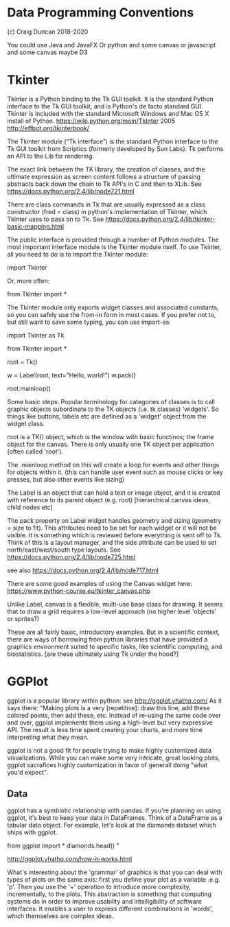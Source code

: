 # Data Programming Conventions
(c) Craig Duncan 2018-2020

You could use Java and JavaFX
Or python and some canvas
or javascript and some canvas
maybe D3

# Tkinter
Tkinter is a Python binding to the Tk GUI toolkit. It is the standard Python interface to the Tk GUI toolkit, and is Python's de facto standard GUI. Tkinter is included with the standard Microsoft Windows and Mac OS X install of Python.
https://wiki.python.org/moin/TkInter
2005 http://effbot.org/tkinterbook/

The Tkinter module (“Tk interface”) is the standard Python interface to the Tk GUI toolkit from Scriptics (formerly developed by Sun Labs).  Tk performs an API to the Lib for rendering.

The exact link between the TK library, the creation of classes, and the ultimate expression as screen content follows a structure of passing abstracts back down the chain to Tk API's in C and then to XLib.  See https://docs.python.org/2.4/lib/node721.html

There are class commands in Tk that are usually expressed as a class constructor (fred = class) in python's implementation of Tkinter, which Tkinter uses to pass on to Tk.  See https://docs.python.org/2.4/lib/tkinter-basic-mapping.html

The public interface is provided through a number of Python modules. The most important interface module is the Tkinter module itself. To use Tkinter, all you need to do is to import the Tkinter module:

import Tkinter

Or, more often:

from Tkinter import *

The Tkinter module only exports widget classes and associated constants, so you can safely use the from-in form in most cases. If you prefer not to, but still want to save some typing, you can use import-as:

import Tkinter as Tk

from Tkinter import *

root = Tk()

w = Label(root, text="Hello, world!")
w.pack()

root.mainloop()

Some basic steps:
Popular terminology for categories of classes is to call graphic objects subordinate to the TK objects (i.e. tk classes) 'widgets'.  So things like buttons, labels etc are defined as a 'widget' object from the widget class.

root is a TK() object, which is the window with basic functinos; the frame object for the canvas. There is only usually one TK object per application (often called 'root').

The .mainloop method on this will create a loop for events and other things for objects within it.
(this can handle user event such as mouse clicks or key presses, but also other events like sizing)

The Label is an object that can hold a text or image object, and it is created with reference to its parent object (e.g. root) [hierarchical canvas ideas, child nodes etc]

The pack property on Label widget handles geometry and sizing (geometry = size to fit).  This attributes need to be set for each widget or it will not be visible.   It is something which is reviewed before everything is sent off to Tk.
Think of this is a layout manager, and the side attribute can be used to set north/east/west/south type layouts.  See https://docs.python.org/2.4/lib/node725.html

see also https://docs.python.org/2.4/lib/node717.html

There are some good examples of using the Canvas widget here:
https://www.python-course.eu/tkinter_canvas.php

Unlike Label, canvas is a flexible, multi-use base class for drawing.  It seems that to draw a grid requires a low-level approach (no higher level 'objects' or sprites?)

These are all fairly basic, introductory examples.  But in a scientific context, there are ways of borrowing from python libraries that have provided a graphics environment suited to specific tasks, like scientific computing, and biostatistics.  [are these ultimately using Tk under the hood?]

# GGPlot

ggplot is a popular library within python: see http://ggplot.yhathq.com/
As it says there:
"Making plots is a very [repetitive]: draw this line, add these colored points, then add these, etc. Instead of re-using the same code over and over, ggplot implements them using a high-level but very expressive API. The result is less time spent creating your charts, and more time interpreting what they mean.

ggplot is not a good fit for people trying to make highly customized data visualizations. While you can make some very intricate, great looking plots, ggplot sacrafices highly customization in favor of generall doing "what you'd expect".

## Data

ggplot has a symbiotic relationship with pandas. If you're planning on using ggplot, it's best to keep your data in DataFrames. Think of a DataFrame as a tabular data object. For example, let's look at the diamonds dataset which ships with ggplot.

from ggplot import *
diamonds.head()
"

http://ggplot.yhathq.com/how-it-works.html

What's interesting about the 'grammar' of graphics is that you can deal with types of plots on the same axis: first you define your plot as a variable .e.g. 'p'.
Then you use the '+' operation to introduce more complexity, incrementally, to the plots.  This abstraction is something that computing systems do in order to improve usability and intelligibility of software interfaces.  It enables a user to express different combinations in 'words', which themselves are complex ideas.

